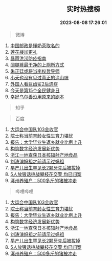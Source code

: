 <div align="center"><h2>实时热搜榜</h2><h4>2023-08-08 17:26:01</h4></div>

> 微博  

1. [中国邮政是懂奶茶取名的](https://s.weibo.com/weibo?q=%E4%B8%AD%E5%9B%BD%E9%82%AE%E6%94%BF%E6%98%AF%E6%87%82%E5%A5%B6%E8%8C%B6%E5%8F%96%E5%90%8D%E7%9A%84&t=31&band_rank=1&Refer=top)<br />
2. [莲花楼加更礼](https://s.weibo.com/weibo?q=%23%E8%8E%B2%E8%8A%B1%E6%A5%BC%E5%8A%A0%E6%9B%B4%E7%A4%BC%23&t=31&band_rank=2&Refer=top)<br />
3. [暴雨洪涝防疫指南](https://s.weibo.com/weibo?q=%23%E6%9A%B4%E9%9B%A8%E6%B4%AA%E6%B6%9D%E9%98%B2%E7%96%AB%E6%8C%87%E5%8D%97%23&t=31&band_rank=3&Refer=top)<br />
4. [阔腿裤最干净的上厕所方式](https://s.weibo.com/weibo?q=%23%E9%98%94%E8%85%BF%E8%A3%A4%E6%9C%80%E5%B9%B2%E5%87%80%E7%9A%84%E4%B8%8A%E5%8E%95%E6%89%80%E6%96%B9%E5%BC%8F%23&t=31&band_rank=4&Refer=top)<br />
5. [朱正廷或将当李权哲导师](https://s.weibo.com/weibo?q=%23%E6%9C%B1%E6%AD%A3%E5%BB%B7%E6%88%96%E5%B0%86%E5%BD%93%E6%9D%8E%E6%9D%83%E5%93%B2%E5%AF%BC%E5%B8%88%23&t=31&band_rank=5&Refer=top)<br />
6. [小夭也没有见过真正的涂山璟](https://s.weibo.com/weibo?q=%23%E5%B0%8F%E5%A4%AD%E4%B9%9F%E6%B2%A1%E6%9C%89%E8%A7%81%E8%BF%87%E7%9C%9F%E6%AD%A3%E7%9A%84%E6%B6%82%E5%B1%B1%E7%92%9F%23&t=31&band_rank=6&Refer=top)<br />
7. [外国人看巨齿鲨2后遗症](https://s.weibo.com/weibo?q=%23%E5%A4%96%E5%9B%BD%E4%BA%BA%E7%9C%8B%E5%B7%A8%E9%BD%BF%E9%B2%A82%E5%90%8E%E9%81%97%E7%97%87%23&t=31&band_rank=7&Refer=top)<br />
8. [今天是第15个全民健身日](https://s.weibo.com/weibo?q=%23%E4%BB%8A%E5%A4%A9%E6%98%AF%E7%AC%AC15%E4%B8%AA%E5%85%A8%E6%B0%91%E5%81%A5%E8%BA%AB%E6%97%A5%23&t=31&band_rank=8&Refer=top)<br />
9. [幸好乌尔善没用原来的剧本](https://s.weibo.com/weibo?q=%E5%B9%B8%E5%A5%BD%E4%B9%8C%E5%B0%94%E5%96%84%E6%B2%A1%E7%94%A8%E5%8E%9F%E6%9D%A5%E7%9A%84%E5%89%A7%E6%9C%AC&t=31&band_rank=9&Refer=top)<br />

> 知乎  


> 百度  

1. [大运会中国队103金收官](https://www.baidu.com/s?wd=%E5%A4%A7%E8%BF%90%E4%BC%9A%E4%B8%AD%E5%9B%BD%E9%98%9F103%E9%87%91%E6%94%B6%E5%AE%98&sa=fyb_news&rsv_dl=fyb_news)<br />
2. [院士称当前育龄女性生育力堪忧](https://www.baidu.com/s?wd=%E9%99%A2%E5%A3%AB%E7%A7%B0%E5%BD%93%E5%89%8D%E8%82%B2%E9%BE%84%E5%A5%B3%E6%80%A7%E7%94%9F%E8%82%B2%E5%8A%9B%E5%A0%AA%E5%BF%A7&sa=fyb_news&rsv_dl=fyb_news)<br />
3. [报告：大学毕业生返乡就业比例上升](https://www.baidu.com/s?wd=%E6%8A%A5%E5%91%8A%EF%BC%9A%E5%A4%A7%E5%AD%A6%E6%AF%95%E4%B8%9A%E7%94%9F%E8%BF%94%E4%B9%A1%E5%B0%B1%E4%B8%9A%E6%AF%94%E4%BE%8B%E4%B8%8A%E5%8D%87&sa=fyb_news&rsv_dl=fyb_news)<br />
4. [构筑数字经济发展新优势](https://www.baidu.com/s?wd=%E6%9E%84%E7%AD%91%E6%95%B0%E5%AD%97%E7%BB%8F%E6%B5%8E%E5%8F%91%E5%B1%95%E6%96%B0%E4%BC%98%E5%8A%BF&sa=fyb_news&rsv_dl=fyb_news)<br />
5. [浙江一地查获日本核辐射产地食品](https://www.baidu.com/s?wd=%E6%B5%99%E6%B1%9F%E4%B8%80%E5%9C%B0%E6%9F%A5%E8%8E%B7%E6%97%A5%E6%9C%AC%E6%A0%B8%E8%BE%90%E5%B0%84%E4%BA%A7%E5%9C%B0%E9%A3%9F%E5%93%81&sa=fyb_news&rsv_dl=fyb_news)<br />
6. [刘涛演妈祖之前请示过妈祖](https://www.baidu.com/s?wd=%E5%88%98%E6%B6%9B%E6%BC%94%E5%A6%88%E7%A5%96%E4%B9%8B%E5%89%8D%E8%AF%B7%E7%A4%BA%E8%BF%87%E5%A6%88%E7%A5%96&sa=fyb_news&rsv_dl=fyb_news)<br />
7. [早产儿出生罕见长2颗牙先后被拔掉](https://www.baidu.com/s?wd=%E6%97%A9%E4%BA%A7%E5%84%BF%E5%87%BA%E7%94%9F%E7%BD%95%E8%A7%81%E9%95%BF2%E9%A2%97%E7%89%99%E5%85%88%E5%90%8E%E8%A2%AB%E6%8B%94%E6%8E%89&sa=fyb_news&rsv_dl=fyb_news)<br />
8. [5人放狠话挑战攀枝花交警 均已归案](https://www.baidu.com/s?wd=5%E4%BA%BA%E6%94%BE%E7%8B%A0%E8%AF%9D%E6%8C%91%E6%88%98%E6%94%80%E6%9E%9D%E8%8A%B1%E4%BA%A4%E8%AD%A6+%E5%9D%87%E5%B7%B2%E5%BD%92%E6%A1%88&sa=fyb_news&rsv_dl=fyb_news)<br />
9. [涿州养殖户：500多斤的猪被冲走](https://www.baidu.com/s?wd=%E6%B6%BF%E5%B7%9E%E5%85%BB%E6%AE%96%E6%88%B7%EF%BC%9A500%E5%A4%9A%E6%96%A4%E7%9A%84%E7%8C%AA%E8%A2%AB%E5%86%B2%E8%B5%B0&sa=fyb_news&rsv_dl=fyb_news)<br />

> 哔哩哔哩  

1. [大运会中国队103金收官](https://www.baidu.com/s?wd=%E5%A4%A7%E8%BF%90%E4%BC%9A%E4%B8%AD%E5%9B%BD%E9%98%9F103%E9%87%91%E6%94%B6%E5%AE%98&sa=fyb_news&rsv_dl=fyb_news)<br />
2. [院士称当前育龄女性生育力堪忧](https://www.baidu.com/s?wd=%E9%99%A2%E5%A3%AB%E7%A7%B0%E5%BD%93%E5%89%8D%E8%82%B2%E9%BE%84%E5%A5%B3%E6%80%A7%E7%94%9F%E8%82%B2%E5%8A%9B%E5%A0%AA%E5%BF%A7&sa=fyb_news&rsv_dl=fyb_news)<br />
3. [报告：大学毕业生返乡就业比例上升](https://www.baidu.com/s?wd=%E6%8A%A5%E5%91%8A%EF%BC%9A%E5%A4%A7%E5%AD%A6%E6%AF%95%E4%B8%9A%E7%94%9F%E8%BF%94%E4%B9%A1%E5%B0%B1%E4%B8%9A%E6%AF%94%E4%BE%8B%E4%B8%8A%E5%8D%87&sa=fyb_news&rsv_dl=fyb_news)<br />
4. [构筑数字经济发展新优势](https://www.baidu.com/s?wd=%E6%9E%84%E7%AD%91%E6%95%B0%E5%AD%97%E7%BB%8F%E6%B5%8E%E5%8F%91%E5%B1%95%E6%96%B0%E4%BC%98%E5%8A%BF&sa=fyb_news&rsv_dl=fyb_news)<br />
5. [浙江一地查获日本核辐射产地食品](https://www.baidu.com/s?wd=%E6%B5%99%E6%B1%9F%E4%B8%80%E5%9C%B0%E6%9F%A5%E8%8E%B7%E6%97%A5%E6%9C%AC%E6%A0%B8%E8%BE%90%E5%B0%84%E4%BA%A7%E5%9C%B0%E9%A3%9F%E5%93%81&sa=fyb_news&rsv_dl=fyb_news)<br />
6. [刘涛演妈祖之前请示过妈祖](https://www.baidu.com/s?wd=%E5%88%98%E6%B6%9B%E6%BC%94%E5%A6%88%E7%A5%96%E4%B9%8B%E5%89%8D%E8%AF%B7%E7%A4%BA%E8%BF%87%E5%A6%88%E7%A5%96&sa=fyb_news&rsv_dl=fyb_news)<br />
7. [早产儿出生罕见长2颗牙先后被拔掉](https://www.baidu.com/s?wd=%E6%97%A9%E4%BA%A7%E5%84%BF%E5%87%BA%E7%94%9F%E7%BD%95%E8%A7%81%E9%95%BF2%E9%A2%97%E7%89%99%E5%85%88%E5%90%8E%E8%A2%AB%E6%8B%94%E6%8E%89&sa=fyb_news&rsv_dl=fyb_news)<br />
8. [5人放狠话挑战攀枝花交警 均已归案](https://www.baidu.com/s?wd=5%E4%BA%BA%E6%94%BE%E7%8B%A0%E8%AF%9D%E6%8C%91%E6%88%98%E6%94%80%E6%9E%9D%E8%8A%B1%E4%BA%A4%E8%AD%A6+%E5%9D%87%E5%B7%B2%E5%BD%92%E6%A1%88&sa=fyb_news&rsv_dl=fyb_news)<br />
9. [涿州养殖户：500多斤的猪被冲走](https://www.baidu.com/s?wd=%E6%B6%BF%E5%B7%9E%E5%85%BB%E6%AE%96%E6%88%B7%EF%BC%9A500%E5%A4%9A%E6%96%A4%E7%9A%84%E7%8C%AA%E8%A2%AB%E5%86%B2%E8%B5%B0&sa=fyb_news&rsv_dl=fyb_news)<br />
